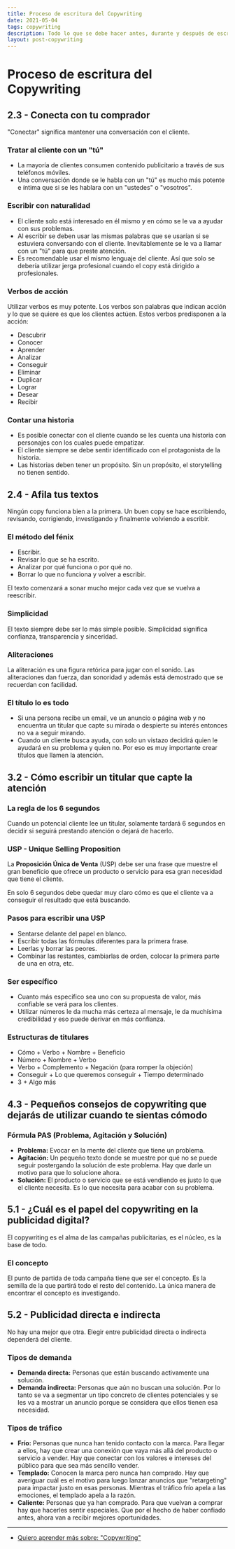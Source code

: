 ```yaml
---
title: Proceso de escritura del Copywriting
date: 2021-05-04
tags: copywriting
description: Todo lo que se debe hacer antes, durante y después de escribir un copy.
layout: post-copywriting
---
```


# Proceso de escritura del Copywriting

## 2.3 - Conecta con tu comprador

"Conectar" significa mantener una conversación con el cliente.

### Tratar al cliente con un "tú"

- La mayoría de clientes consumen contenido publicitario a través de sus teléfonos móviles.
- Una conversación donde se le habla con un "tú" es mucho más potente e íntima que si se les hablara con un "ustedes" o "vosotros".

### Escribir con naturalidad

- El cliente solo está interesado en él mismo y en cómo se le va a ayudar con sus problemas.
- Al escribir se deben usar las mismas palabras que se usarían si se estuviera conversando con el cliente. Inevitablemente se le va a llamar con un "tú" para que preste atención.
- Es recomendable usar el mismo lenguaje del cliente. Así que solo se debería utilizar jerga profesional cuando el copy está dirigido a profesionales.

### Verbos de acción

Utilizar verbos es muy potente. Los verbos son palabras que indican acción y lo que se quiere es que los clientes actúen. Estos verbos predisponen a la acción:

- Descubrir
- Conocer
- Aprender
- Analizar
- Conseguir
- Eliminar
- Duplicar
- Lograr
- Desear
- Recibir

### Contar una historia

- Es posible conectar con el cliente cuando se les cuenta una historia con personajes con los cuales puede empatizar.
- El cliente siempre se debe sentir identificado con el protagonista de la historia.
- Las historias deben tener un propósito. Sin un propósito, el storytelling no tienen sentido.

## 2.4 - Afila tus textos

Ningún copy funciona bien a la primera. Un buen copy se hace escribiendo, revisando, corrigiendo, investigando y finalmente volviendo a escribir.

### El método del fénix

- Escribir.
- Revisar lo que se ha escrito.
- Analizar por qué funciona o por qué no.
- Borrar lo que no funciona y volver a escribir.

El texto comenzará a sonar mucho mejor cada vez que se vuelva a reescribir.

### Simplicidad

El texto siempre debe ser lo más simple posible. Simplicidad significa confianza, transparencia y sinceridad.

### Aliteraciones

La aliteración es una figura retórica para jugar con el sonido. Las aliteraciones dan fuerza, dan sonoridad y además está demostrado que se recuerdan con facilidad.

### El título lo es todo

- Si una persona recibe un email, ve un anuncio o página web y no encuentra un titular que capte su mirada o despierte su interés entonces no va a seguir mirando.
- Cuando un cliente busca ayuda, con solo un vistazo decidirá quien le ayudará en su problema y quien no. Por eso es muy importante crear títulos que llamen la atención.

## 3.2 - Cómo escribir un titular que capte la atención

### La regla de los 6 segundos

Cuando un potencial cliente lee un titular, solamente tardará 6 segundos en decidir si seguirá prestando atención o dejará de hacerlo.

### USP - Unique Selling Proposition

La **Proposición Única de Venta** (USP) debe ser una frase que muestre el gran beneficio que ofrece un producto o servicio para esa gran necesidad que tiene el cliente.

En solo 6 segundos debe quedar muy claro cómo es que el cliente va a conseguir el resultado que está buscando.

### Pasos para escribir una USP

- Sentarse delante del papel en blanco.
- Escribir todas las fórmulas diferentes para la primera frase.
- Leerlas y borrar las peores.
- Combinar las restantes, cambiarlas de orden, colocar la primera parte de una en otra, etc.

### Ser específico

- Cuanto más especifico sea uno con su propuesta de valor, más confiable se verá para los clientes.
- Utilizar números le da mucha más certeza al mensaje, le da muchísima credibilidad y eso puede derivar en más confianza.

### Estructuras de titulares

- Cómo + Verbo + Nombre + Beneficio
- Número + Nombre + Verbo
- Verbo + Complemento + Negación (para romper la objeción)
- Conseguir + Lo que queremos conseguir + Tiempo determinado
- 3 + Algo más

## 4.3 - Pequeños consejos de copywriting que dejarás de utilizar cuando te sientas cómodo

### Fórmula PAS (Problema, Agitación y Solución)

- **Problema:** Evocar en la mente del cliente que tiene un problema.
- **Agitación:** Un pequeño texto donde se muestre por qué no se puede seguir postergando la solución de este problema. Hay que darle un motivo para que lo solucione ahora.
- **Solución:** El producto o servicio que se está vendiendo es justo lo que el cliente necesita. Es lo que necesita para acabar con su problema.

## 5.1 - ¿Cuál es el papel del copywriting en la publicidad digital?

El copywriting es el alma de las campañas publicitarias, es el núcleo, es la base de todo.

### El concepto

El punto de partida de toda campaña tiene que ser el concepto. Es la semilla de la que partirá todo el resto del contenido. La única manera de encontrar el concepto es investigando.

## 5.2 - Publicidad directa e indirecta

No hay una mejor que otra. Elegir entre publicidad directa o indirecta dependerá del cliente.

### Tipos de demanda

- **Demanda directa:** Personas que están buscando activamente una solución.
- **Demanda indirecta:** Personas que aún no buscan una solución. Por lo tanto se va a segmentar un tipo concreto de clientes potenciales y se les va a mostrar un anuncio porque se considera que ellos tienen esa necesidad.

### Tipos de tráfico

- **Frío:** Personas que nunca han tenido contacto con la marca. Para llegar a ellos, hay que crear una conexión que vaya más allá del producto o servicio a vender. Hay que conectar con los valores e intereses del público para que sea más sencillo vender.
- **Templado:** Conocen la marca pero nunca han comprado. Hay que averiguar cuál es el motivo para luego lanzar anuncios que "retargeting" para impactar justo en esas personas. Mientras el tráfico frío apela a las emociones, el templado apela a la razón.
- **Caliente:** Personas que ya han comprado. Para que vuelvan a comprar hay que hacerles sentir especiales. Que por el hecho de haber confiado antes, ahora van a recibir mejores oportunidades.

---

- [Quiero aprender más sobre: "Copywriting"](../00/copywriting)